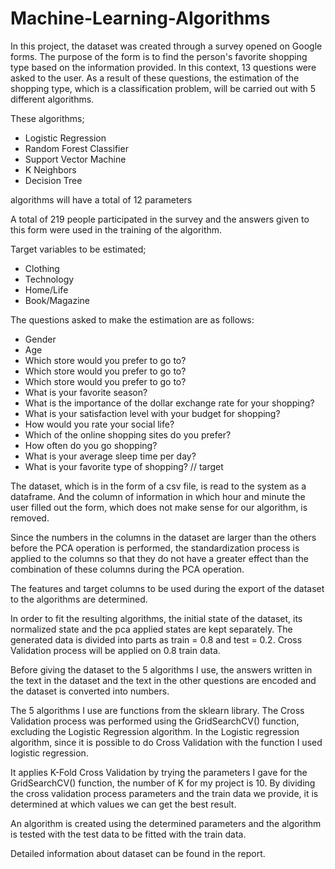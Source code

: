 # Machine-Learning-Algorithms

In this project, the dataset was created through a survey opened on Google forms. 
The purpose of the form is to find the person's favorite shopping type based on the information provided. In this context, 13 questions were asked to the user.
As a result of these questions, the estimation of the shopping type, which is a classification problem, will be carried out with 5 different algorithms.

These algorithms;

- Logistic Regression
- Random Forest Classifier
- Support Vector Machine
- K Neighbors
- Decision Tree

algorithms will have a total of 12 parameters

A total of 219 people participated in the survey and the answers given to this form were used in the training of the algorithm.

Target variables to be estimated;

- Clothing 
- Technology 
- Home/Life 
- Book/Magazine

The questions asked to make the estimation are as follows:
- Gender
- Age
- Which store would you prefer to go to?
- Which store would you prefer to go to?
- Which store would you prefer to go to?
- What is your favorite season?
- What is the importance of the dollar exchange rate for your shopping?
- What is your satisfaction level with your budget for shopping?
- How would you rate your social life?
- Which of the online shopping sites do you prefer?
- How often do you go shopping?
- What is your average sleep time per day?
- What is your favorite type of shopping? // target

The dataset, which is in the form of a csv file, is read to the system as a dataframe. 
And the column of information in which hour and minute the user filled out the form, which does not make sense for our algorithm, is removed.

Since the numbers in the columns in the dataset are larger than the others before the PCA operation is performed,
the standardization process is applied to the columns so that they do not have a greater effect than the combination of these columns during the PCA operation.

The features and target columns to be used during the export of the dataset to the algorithms are determined.

In order to fit the resulting algorithms, the initial state of the dataset, 
its normalized state and the pca applied states are kept separately. The generated data is divided into parts as train = 0.8 and test = 0.2. 
Cross Validation process will be applied on 0.8 train data.

Before giving the dataset to the 5 algorithms I use, 
the answers written in the text in the dataset and the text in the other questions are encoded and the dataset is converted into numbers.


The 5 algorithms I use are functions from the sklearn library. The Cross Validation process was performed using the GridSearchCV() function, excluding the Logistic Regression algorithm. 
In the Logistic regression algorithm, since it is possible to do Cross Validation with the function I used logistic regression.

It applies K-Fold Cross Validation by trying the parameters I gave for the GridSearchCV() function, 
the number of K for my project is 10. By dividing the cross validation process parameters and the train data we provide, it is determined at which values we can get the best result.

An algorithm is created using the determined parameters and the algorithm is tested with the test data to be fitted with the train data.

Detailed information about dataset can be found in the report.
